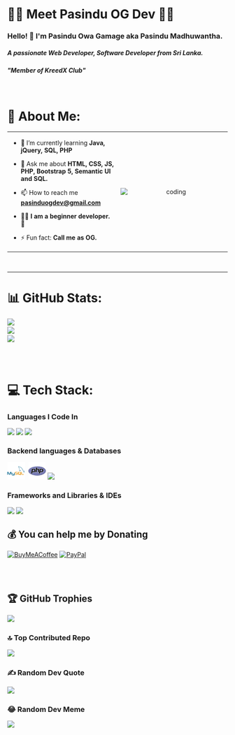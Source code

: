 <h1 align="start">👨‍💻 Meet Pasindu OG Dev 👨‍💻</h1>
<h3 align="start">Hello! 👋 I'm Pasindu Owa Gamage aka Pasindu Madhuwantha.</h3>
<h5 align="start">A passionate Web Developer, Software Developer from Sri Lanka.</h5>
<h5 align="start">"Member of KreedX Club"</h5>

<br>

# 💫 About Me:
<table align="center">
<tr border="none">
<td width="50%" align="left">
  
- 🌱 I’m currently learning **Java, jQuery, SQL, PHP**

<!-- - 👨‍💻 All of my projects are available at [pasinduog.orgfree.com](pasinduog.orgfree.com) -->

- 💬 Ask me about **HTML, CSS, JS, PHP, Bootstrap 5, Semantic UI and SQL.**

- 📫 How to reach me **pasinduogdev@gmail.com**

- 👨‍💻 **I am a beginner developer. 🌆**

- ⚡ Fun fact: **Call me as OG.**

</td>

<td width="50%" align="center">
  <img align="right" alt="coding" src="https://camo.githubusercontent.com/7de37139d0b4c1ce40865e799b446c0e963a3dd8fb68d239707237c40604fa3d/68747470733a2f2f63646e2e6472696262626c652e636f6d2f75736572732f3733303730332f73637265656e73686f74732f363538313234332f6176656e746f2e676966" width="100%">
</td>
  
</tr>

</table>
    
<br><hr>


# 📊 GitHub Stats:
![](https://github-readme-stats.vercel.app/api?username=PasinduOGDev&theme=dark&hide_border=false&include_all_commits=false&count_private=false)<br/>
![](https://github-readme-streak-stats.herokuapp.com/?user=PasinduOGDev&theme=dark&hide_border=false)<br/>
![](https://github-readme-stats.vercel.app/api/top-langs/?username=PasinduOGDev&theme=dark&hide_border=false&include_all_commits=false&count_private=false&layout=compact)

<br><br>

# 💻 Tech Stack:
### Languages I Code In
 <img height="50" src="https://img.icons8.com/color/48/000000/html-5.png"/> <img height="50" src="https://img.icons8.com/color/48/000000/css3.png"/> <img height="50" src="https://img.icons8.com/color/48/000000/javascript.png"/>

 ### Backend languages & Databases

 <img src="https://raw.githubusercontent.com/devicons/devicon/master/icons/mysql/mysql-original-wordmark.svg" alt="mysql" width="40" height="40" /> &nbsp;<img src="https://raw.githubusercontent.com/devicons/devicon/master/icons/php/php-original.svg" alt="php" width="40" height="40" /> <img height="50" src="https://img.icons8.com/color/48/000000/java-coffee-cup-logo.png"/> 

### Frameworks and Libraries &  IDEs
<img height="50" src="https://img.icons8.com/color/48/000000/bootstrap.png"/> <img height="50" src="https://img.icons8.com/color/48/000000/visual-studio-code-2019.png"/>

 ## 💰 You can help me by Donating
  [![BuyMeACoffee](https://img.shields.io/badge/Buy%20Me%20a%20Coffee-ffdd00?style=for-the-badge&logo=buy-me-a-coffee&logoColor=black)](https://buymeacoffee.com/ogpmadhuwar) [![PayPal](https://img.shields.io/badge/PayPal-00457C?style=for-the-badge&logo=paypal&logoColor=white)](https://paypal.me/paypal.me/pasinduogdev) 

<br><br>

## 🏆 GitHub Trophies
![](https://github-profile-trophy.vercel.app/?username=PasinduOGDev&theme=radical&no-frame=false&no-bg=true&margin-w=4)

### 🔝 Top Contributed Repo
![](https://github-contributor-stats.vercel.app/api?username=PasinduOGDev&limit=5&theme=dark&combine_all_yearly_contributions=true)

### ✍️ Random Dev Quote
![](https://quotes-github-readme.vercel.app/api?type=vetical&theme=radical)

### 😂 Random Dev Meme
<img src='https://memer-new.vercel.app/' style="height: 400px;"/>
<!-- Proudly created with GPRM ( https://gprm.itsvg.in ) -->
